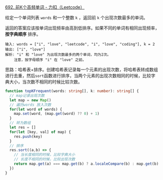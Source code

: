 [692. 前K个高频单词 - 力扣（Leetcode）](https://leetcode.cn/problems/top-k-frequent-words/description/)

给定一个单词列表 `words` 和一个整数 `k` ，返回前 `k` 个出现次数最多的单词。

返回的答案应该按单词出现频率由高到低排序。如果不同的单词有相同出现频率， **按字典顺序** 排序。

```
输入: words = ["i", "love", "leetcode", "i", "love", "coding"], k = 2
输出: ["i", "love"]
解析: "i" 和 "love" 为出现次数最多的两个单词，均为2次。
    注意，按字母顺序 "i" 在 "love" 之前。
```

思路：哈希表+排序。创建哈希表记录每一个元素的出现次数，将哈希表转成数组进行去重，然后`sort`函数进行排序，当两个元素的出现次数相同的时候，比较字典大小，当次数不相同的时候比较次数。

```typescript
function topKFrequent(words: string[], k: number): string[] {
  // map记录出现次数
  let map = new Map()
  // 遍历words 放入次数
  for(let word of words) {
    map.set(word, (map.get(word) ?? 0) + 1)
  }
  // 转为数组
  let res = []
  for(let [key, val] of map) {
    res.push(key)
  }
  // 排序
  res.sort((a,b) => {
    // 当长度相同的时候，比较字典大小
    // 长度不相同的时候，比较出现次数
    return map.get(a) === map.get(b) ? a.localeCompare(b) : map.get(b) - map.get(a)
  })
}
```

